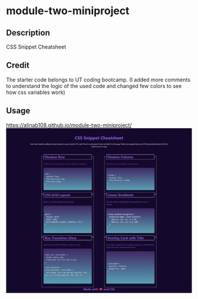 # module-two-miniproject

## Description
CSS Snippet Cheatsheet

## Credit
The starter code belongs to UT coding bootcamp.
(I added more comments to understand the logic of the used code and changed few colors to see how css variables work)

## Usage
https://alinab108.github.io/module-two-miniproject/
![my screenshot](assets/images/cheatsheet.png)